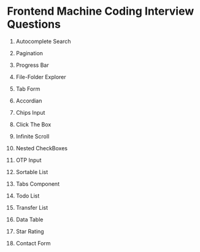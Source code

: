 # Frontend Machine Coding Interview Questions

1. Autocomplete Search

2. Pagination

3. Progress Bar

4. File-Folder Explorer

5. Tab Form

6. Accordian

7. Chips Input

8. Click The Box

9. Infinite Scroll

10. Nested CheckBoxes

11. OTP Input

12. Sortable List

13. Tabs Component

14. Todo List

15. Transfer List

16. Data Table

17. Star Rating

18. Contact Form